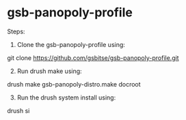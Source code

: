 gsb-panopoly-profile
====================

Steps:

1. Clone the gsb-panopoly-profile using:

git clone https://github.com/gsbitse/gsb-panopoly-profile.git

2. Run drush make using:

drush make gsb-panopoly-distro.make docroot

3. Run the drush system install using:

drush si 

